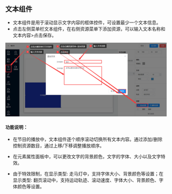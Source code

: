 ## 文本组件
* 文本组件是用于滚动显示文字内容的框体控件，可设置最少一个文本信息。
* 点击左侧菜单栏文本组件，在右侧资源菜单下添加资源，可以输入文本名称和文本内容>点击保存。

![avatar](../images/program/7.png)

#### 功能说明：

* 在节目的播放中，文本组件逐个顺序滚动切换所有文本内容。通过添加/删除控制资源数目，通过上移/下移调整播放顺序。

* 在元素属性面板中，可以更改文字的背景颜色，文字的字体、大小以及文字特效。

* 由于特效限制，在显示类型: 走马灯中，支持字体大小、背景颜色等设置；在显示类型: 翻页滚动中，支持运动轨迹、滚动速度、字体大小、背景颜色、字体颜色等设置。
